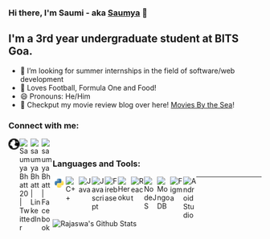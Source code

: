 

### Hi there, I'm Saumi - aka [Saumya][website] 👋

## I'm a 3rd year undergraduate student at BITS Goa.
- 👯 I’m looking for summer internships in the field of software/web development
- 🥅 Loves Football, Formula One and Food!
- 😄 Pronouns: He/Him
- 🍿 Checkput my movie review blog over here! [Movies By the Sea](http://movies-by-the-sea.herokuapp.com/)! 

### Connect with me:

[<img align="left" alt="Saumya Bhatt | Website" width="22px" src="https://raw.githubusercontent.com/iconic/open-iconic/master/svg/globe.svg" />][website]
[<img align="left" alt="SaumyaBhatt20 | Twitter" width="22px" src="https://cdn.jsdelivr.net/npm/simple-icons@v3/icons/twitter.svg" />][twitter]
[<img align="left" alt="saumya Bhatt | LinkedIn" width="22px" src="https://cdn.jsdelivr.net/npm/simple-icons@v3/icons/linkedin.svg" />][linkedin]
[<img align="left" alt="saumya Bhatt | Facebook" width="22px" src="https://cdn.jsdelivr.net/npm/simple-icons@3.9.0/icons/facebook.svg" />][facebook]

<br />

### Languages and Tools:

<img align="left" alt="Python" width="26px" src="https://raw.githubusercontent.com/github/explore/80688e429a7d4ef2fca1e82350fe8e3517d3494d/topics/python/python.png" />
<img align="left" alt="C++" width="26px" src="https://juststickers.in/wp-content/uploads/2016/09/c-plus-plus.png" />
<img align="left" alt="Java" width="26px" src="https://tinycode.hk/wp-content/uploads/2015/01/java-logo-png-300x300.png" />
<img align="left" alt="Javascript" width="26px" src="https://upload.wikimedia.org/wikipedia/commons/d/dc/Javascript-shield.png" />


<img align="left" alt="Firebase" width="26px" src="https://cdn.freebiesupply.com/logos/large/2x/firebase-1-logo-png-transparent.png" />
<img align="left" alt="Heroku" width="26px" src="https://hadrienj.github.io/assets/images/icons/heroku.png" />

<img align="left" alt="React" width="26px" src="https://upload.wikimedia.org/wikipedia/commons/thumb/a/a7/React-icon.svg/1280px-React-icon.svg.png" />
<img align="left" alt="NodeJS" width="26px" src="https://cdn.iconscout.com/icon/free/png-256/nodejs-226032.png" />
<img align="left" alt="MongoDB" width="26px" src="https://img.icons8.com/color/1600/mongodb.png" />

<img align="left" alt="Figma" width="26px" src="https://2.bp.blogspot.com/-KVFNcyNJpmc/XIe-Sqa674I/AAAAAAAAIuk/VRK5WWydfD4yjMq_AkU6B2h3WAROEvOMgCK4BGAYYCw/s1600/logo%2Bfigma%2Bicon.png" />
<img align="left" alt="Android Studio" width="26px" src="https://1.bp.blogspot.com/-DAAJWGccTCQ/We_MGiMuSFI/AAAAAAAAEtk/5_COppUTDusIIx725jENI3fd9rqlRl0gQCLcBGAs/s1600/image8.png" />


---

<img align="left" alt="Rajaswa's Github Stats" src="https://github-readme-stats.vercel.app/api?username=Saumya-Bhatt&show_icons=true&hide_border=true" />

[website]: https://saumya-bhatt.netlify.app/
[twitter]: https://twitter.com/SaumyaBhatt20
[facebook]: https://www.facebook.com/saumya.bhatt.5496
[linkedin]: https://www.linkedin.com/in/saumya-bhatt-2000/
